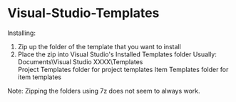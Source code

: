 Visual-Studio-Templates
=======================

Installing:

1) Zip up the folder of the template that you want to install
2) Place the zip into Visual Studio's Installed Templates folder
   Usually: Documents\Visual Studio XXXX\Templates\
   Project Templates folder for project templates
   Item Templates folder for item templates



Note:
Zipping the folders using 7z does not seem to always work.
